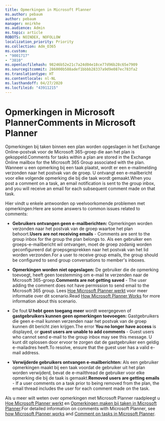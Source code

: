 ```yaml
---
title: Opmerkingen in Microsoft Planner
ms.author: pebaum
author: pebaum
manager: mnirkhe
ms.audience: Admin
ms.topic: article
ROBOTS: NOINDEX, NOFOLLOW
localization_priority: Priority
ms.collection: Adm_O365
ms.custom:
- "9001717"
- "3810"
ms.openlocfilehash: 98246b52e21c7a24d04e18ce77d96b28c65e7909
ms.sourcegitcommit: 286000b588adef1bbbb28337a9d9e087ec783fa2
ms.translationtype: HT
ms.contentlocale: nl-NL
ms.lasthandoff: 04/27/2020
ms.locfileid: "43911215"
---
```

# <a name="comments-in-microsoft-planner"></a><span data-ttu-id="e9695-102">Opmerkingen in Microsoft Planner</span><span class="sxs-lookup"><span data-stu-id="e9695-102">Comments in Microsoft Planner</span></span>

<span data-ttu-id="e9695-103">Opmerkingen bij taken binnen een plan worden opgeslagen in het Exchange Online-postvak voor de Microsoft 365-groep die aan het plan is gekoppeld.</span><span class="sxs-lookup"><span data-stu-id="e9695-103">Comments for tasks within a plan are stored in the Exchange Online mailbox for the Microsoft 365 Group associated with the plan.</span></span>  <span data-ttu-id="e9695-104">Wanneer u een opmerking bij een taak plaatst, wordt er een e-mailmelding verzonden naar het postvak van de groep. U ontvangt een e-mailbericht voor elke volgende opmerking die bij die taak wordt gemaakt.</span><span class="sxs-lookup"><span data-stu-id="e9695-104">When you post a comment on a task, an email notification is sent to the group inbox, and you will receive an email for each subsequent comment made on that task.</span></span>

<span data-ttu-id="e9695-105">Hier vindt u enkele antwoorden op veelvoorkomende problemen met opmerkingen:</span><span class="sxs-lookup"><span data-stu-id="e9695-105">Here are some answers to common issues related to comments:</span></span>

- <span data-ttu-id="e9695-106">**Gebruikers ontvangen geen e-mailberichten:** Opmerkingen worden verzonden naar het postvak van de groep waartoe het plan behoort.</span><span class="sxs-lookup"><span data-stu-id="e9695-106">**Users are not receiving emails** - Comments are sent to the group inbox for the group the plan belongs to.</span></span> <span data-ttu-id="e9695-107">Als een gebruiker een groeps-e-mailbericht wil ontvangen, moet de groep zodanig worden geconfigureerd dat groepsgesprekken naar het postvak van het lid worden verzonden.</span><span class="sxs-lookup"><span data-stu-id="e9695-107">For a user to receive group emails, the group should be configured to send group conversations to member's inboxes.</span></span>

- <span data-ttu-id="e9695-108">**Opmerkingen worden niet opgeslagen:** De gebruiker die de opmerking toevoegt, heeft geen toestemming om e-mail te verzenden naar de Microsoft 365-groep.</span><span class="sxs-lookup"><span data-stu-id="e9695-108">**Comments are not getting saved** -  The user adding the comment does not have permission to send email to the Microsoft 365 group.</span></span> <span data-ttu-id="e9695-109">Lees [Hoe Microsoft Planner werkt](https://techcommunity.microsoft.com/t5/planner-blog/how-microsoft-planner-works/ba-p/1214736) voor meer informatie over dit scenario.</span><span class="sxs-lookup"><span data-stu-id="e9695-109">Read [How Microsoft Planner Works](https://techcommunity.microsoft.com/t5/planner-blog/how-microsoft-planner-works/ba-p/1214736) for more information about this scenario.</span></span>

- <span data-ttu-id="e9695-110">De fout **U hebt geen toegang meer** wordt weergegeven of **gastgebruikers kunnen geen opmerkingen toevoegen:** Gastgebruikers die geen e-mail kunnen verzenden naar het postvak van de groep kunnen dit bericht zien krijgen.</span><span class="sxs-lookup"><span data-stu-id="e9695-110">The error **You no longer have access** is displayed, or **guest users are unable to add comments** - Guest users who cannot send e-mail to the group inbox may see this message.</span></span> <span data-ttu-id="e9695-111">U kunt dit oplossen door ervoor te zorgen dat de gastgebruiker een geldig e-mailadres heeft.</span><span class="sxs-lookup"><span data-stu-id="e9695-111">To resolve, ensure that the guest user has a valid e-mail address.</span></span>

- <span data-ttu-id="e9695-112">**Verwijderde gebruikers ontvangen e-mailberichten:** Als een gebruiker opmerkingen maakt bij een taak voordat de gebruiker uit het plan worden verwijderd, bevat de e-mailthread de gebruiker voor elke opmerking die bij de taak is gemaakt.</span><span class="sxs-lookup"><span data-stu-id="e9695-112">**Removed users are getting emails** -  If a user comments on a task prior to being removed from the plan, the email thread includes the user for each comment made on the task.</span></span>

<span data-ttu-id="e9695-113">Als u meer wilt weten over opmerkingen met Microsoft Planner raadpleegt u [Hoe Microsoft Planner werkt](https://techcommunity.microsoft.com/t5/planner-blog/how-microsoft-planner-works/ba-p/1214736) en [Opmerkingen maken bij taken in Microsoft Planner](https://support.microsoft.com/office/comment-on-tasks-in-microsoft-planner-fd4aedde-7785-4cd0-96ee-122fbc9140e1).</span><span class="sxs-lookup"><span data-stu-id="e9695-113">For detailed information on comments with Microsoft Planner, see [how Microsoft Planner works](https://techcommunity.microsoft.com/t5/planner-blog/how-microsoft-planner-works/ba-p/1214736) and [Comment on tasks in Microsoft Planner](https://support.microsoft.com/office/comment-on-tasks-in-microsoft-planner-fd4aedde-7785-4cd0-96ee-122fbc9140e1).</span></span>
